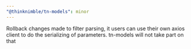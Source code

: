 ```yaml
---
"@thinknimble/tn-models": minor
---
```


Rollback changes made to filter parsing, it users can use their own axios client to do the serializing of parameters. tn-models will not take part on that
